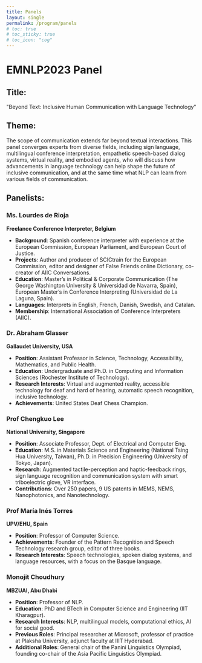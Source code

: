 ```yaml
---
title: Panels
layout: single
permalink: /program/panels
# toc: true
# toc_sticky: true
# toc_icon: "cog"
---
```


# EMNLP2023 Panel

## Title: 
"Beyond Text: Inclusive Human Communication with Language Technology"

## Theme: 
The scope of communication extends far beyond textual interactions. This panel converges experts from diverse fields, including sign language, multilingual conference interpretation, empathetic speech-based dialog systems, virtual reality, and embodied agents, who will discuss how advancements in language technology can help shape the future of inclusive communication, and at the same time what NLP can learn from various fields of communication.

## Panelists:

### Ms. Lourdes de Rioja
**Freelance Conference Interpreter, Belgium**

- **Background**: Spanish conference interpreter with experience at the European Commission, European Parliament, and European Court of Justice.
- **Projects**: Author and producer of SCICtrain for the European Commission, editor and designer of False Friends online Dictionary, co-creator of AIIC Conversations.
- **Education**: Master’s in Political & Corporate Communication (The George Washington University & Universidad de Navarra, Spain), European Master’s in Conference Interpreting (Universidad de La Laguna, Spain).
- **Languages**: Interprets in English, French, Danish, Swedish, and Catalan.
- **Membership**: International Association of Conference Interpreters (AIIC).

### Dr. Abraham Glasser
**Gallaudet University, USA**

- **Position**: Assistant Professor in Science, Technology, Accessibility, Mathematics, and Public Health.
- **Education**: Undergraduate and Ph.D. in Computing and Information Sciences (Rochester Institute of Technology).
- **Research Interests**: Virtual and augmented reality, accessible technology for deaf and hard of hearing, automatic speech recognition, inclusive technology.
- **Achievements**: United States Deaf Chess Champion.

### Prof Chengkuo Lee
**National University, Singapore**

- **Position**: Associate Professor, Dept. of Electrical and Computer Eng.
- **Education**: M.S. in Materials Science and Engineering (National Tsing Hua University, Taiwan), Ph.D. in Precision Engineering (University of Tokyo, Japan).
- **Research**: Augmented tactile-perception and haptic-feedback rings, sign language recognition and communication system with smart triboelectric glove, VR interface.
- **Contributions**: Over 250 papers, 9 US patents in MEMS, NEMS, Nanophotonics, and Nanotechnology.

### Prof María Inés Torres
**UPV/EHU, Spain**

- **Position**: Professor of Computer Science.
- **Achievements**: Founder of the Pattern Recognition and Speech Technology research group, editor of three books.
- **Research Interests**: Speech technologies, spoken dialog systems, and language resources, with a focus on the Basque language.

### Monojit Choudhury
**MBZUAI, Abu Dhabi**

- **Position**: Professor of NLP.
- **Education**: PhD and BTech in Computer Science and Engineering (IIT Kharagpur).
- **Research Interests**: NLP, multilingual models, computational ethics, AI for social good.
- **Previous Roles**: Principal researcher at Microsoft, professor of practice at Plaksha University, adjunct faculty at IIIT Hyderabad.
- **Additional Roles**: General chair of the Panini Linguistics Olympiad, founding co-chair of the Asia Pacific Linguistics Olympiad.
